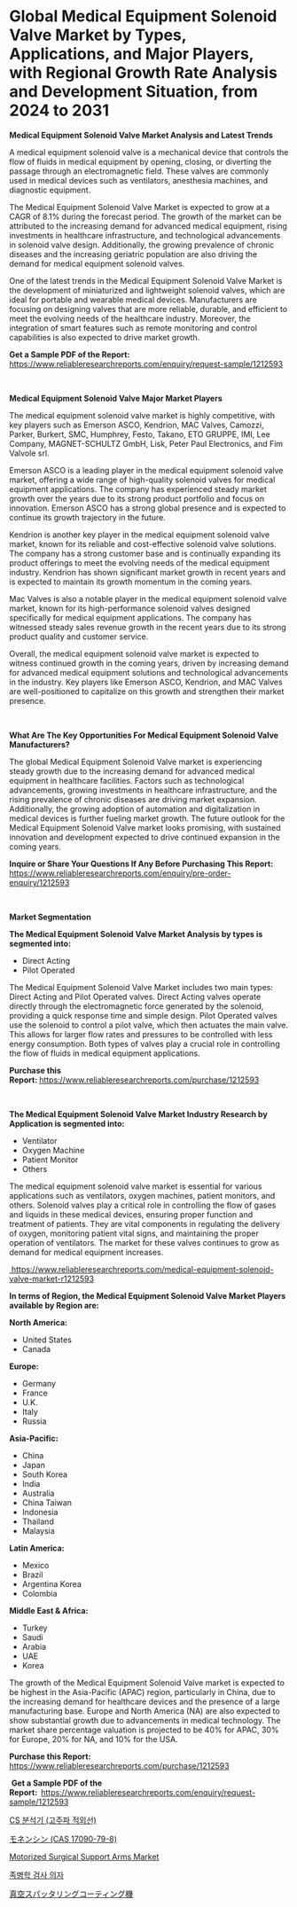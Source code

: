 <p><h1>Global Medical Equipment Solenoid Valve Market by Types, Applications, and Major Players, with Regional Growth Rate Analysis and Development Situation, from 2024 to 2031</h1></p><p><strong>Medical Equipment Solenoid Valve Market Analysis and Latest Trends</strong></p>
<p><p>A medical equipment solenoid valve is a mechanical device that controls the flow of fluids in medical equipment by opening, closing, or diverting the passage through an electromagnetic field. These valves are commonly used in medical devices such as ventilators, anesthesia machines, and diagnostic equipment.</p><p>The Medical Equipment Solenoid Valve Market is expected to grow at a CAGR of 8.1% during the forecast period. The growth of the market can be attributed to the increasing demand for advanced medical equipment, rising investments in healthcare infrastructure, and technological advancements in solenoid valve design. Additionally, the growing prevalence of chronic diseases and the increasing geriatric population are also driving the demand for medical equipment solenoid valves.</p><p>One of the latest trends in the Medical Equipment Solenoid Valve Market is the development of miniaturized and lightweight solenoid valves, which are ideal for portable and wearable medical devices. Manufacturers are focusing on designing valves that are more reliable, durable, and efficient to meet the evolving needs of the healthcare industry. Moreover, the integration of smart features such as remote monitoring and control capabilities is also expected to drive market growth.</p></p>
<p><strong>Get a Sample PDF of the Report:&nbsp;</strong> <a href="https://www.reliableresearchreports.com/enquiry/request-sample/1212593">https://www.reliableresearchreports.com/enquiry/request-sample/1212593</a></p>
<p>&nbsp;</p>
<p><strong>Medical Equipment Solenoid Valve Major Market Players</strong></p>
<p><p>The medical equipment solenoid valve market is highly competitive, with key players such as Emerson ASCO, Kendrion, MAC Valves, Camozzi, Parker, Burkert, SMC, Humphrey, Festo, Takano, ETO GRUPPE, IMI, Lee Company, MAGNET-SCHULTZ GmbH, Lisk, Peter Paul Electronics, and Fim Valvole srl.</p><p>Emerson ASCO is a leading player in the medical equipment solenoid valve market, offering a wide range of high-quality solenoid valves for medical equipment applications. The company has experienced steady market growth over the years due to its strong product portfolio and focus on innovation. Emerson ASCO has a strong global presence and is expected to continue its growth trajectory in the future.</p><p>Kendrion is another key player in the medical equipment solenoid valve market, known for its reliable and cost-effective solenoid valve solutions. The company has a strong customer base and is continually expanding its product offerings to meet the evolving needs of the medical equipment industry. Kendrion has shown significant market growth in recent years and is expected to maintain its growth momentum in the coming years.</p><p>Mac Valves is also a notable player in the medical equipment solenoid valve market, known for its high-performance solenoid valves designed specifically for medical equipment applications. The company has witnessed steady sales revenue growth in the recent years due to its strong product quality and customer service.</p><p>Overall, the medical equipment solenoid valve market is expected to witness continued growth in the coming years, driven by increasing demand for advanced medical equipment solutions and technological advancements in the industry. Key players like Emerson ASCO, Kendrion, and MAC Valves are well-positioned to capitalize on this growth and strengthen their market presence.</p></p>
<p>&nbsp;</p>
<p><strong>What Are The Key Opportunities For Medical Equipment Solenoid Valve Manufacturers?</strong></p>
<p><p>The global Medical Equipment Solenoid Valve market is experiencing steady growth due to the increasing demand for advanced medical equipment in healthcare facilities. Factors such as technological advancements, growing investments in healthcare infrastructure, and the rising prevalence of chronic diseases are driving market expansion. Additionally, the growing adoption of automation and digitalization in medical devices is further fueling market growth. The future outlook for the Medical Equipment Solenoid Valve market looks promising, with sustained innovation and development expected to drive continued expansion in the coming years.</p></p>
<p><strong>Inquire or Share Your Questions If Any Before Purchasing This Report:</strong> <a href="https://www.reliableresearchreports.com/enquiry/pre-order-enquiry/1212593">https://www.reliableresearchreports.com/enquiry/pre-order-enquiry/1212593</a></p>
<p>&nbsp;</p>
<p><strong>Market Segmentation</strong></p>
<p><strong>The Medical Equipment Solenoid Valve Market Analysis by types is segmented into:</strong></p>
<p><ul><li>Direct Acting</li><li>Pilot Operated</li></ul></p>
<p><p>The Medical Equipment Solenoid Valve Market includes two main types: Direct Acting and Pilot Operated valves. Direct Acting valves operate directly through the electromagnetic force generated by the solenoid, providing a quick response time and simple design. Pilot Operated valves use the solenoid to control a pilot valve, which then actuates the main valve. This allows for larger flow rates and pressures to be controlled with less energy consumption. Both types of valves play a crucial role in controlling the flow of fluids in medical equipment applications.</p></p>
<p><strong>Purchase this Report:&nbsp;</strong><a href="https://www.reliableresearchreports.com/purchase/1212593">https://www.reliableresearchreports.com/purchase/1212593</a></p>
<p>&nbsp;</p>
<p><strong>The Medical Equipment Solenoid Valve Market Industry Research by Application is segmented into:</strong></p>
<p><ul><li>Ventilator</li><li>Oxygen Machine</li><li>Patient Monitor</li><li>Others</li></ul></p>
<p><p>The medical equipment solenoid valve market is essential for various applications such as ventilators, oxygen machines, patient monitors, and others. Solenoid valves play a critical role in controlling the flow of gases and liquids in these medical devices, ensuring proper function and treatment of patients. They are vital components in regulating the delivery of oxygen, monitoring patient vital signs, and maintaining the proper operation of ventilators. The market for these valves continues to grow as demand for medical equipment increases.</p></p>
<p><a href="https://www.reliableresearchreports.com/medical-equipment-solenoid-valve-market-r1212593">&nbsp;https://www.reliableresearchreports.com/medical-equipment-solenoid-valve-market-r1212593</a></p>
<p><strong>In terms of Region, the Medical Equipment Solenoid Valve Market Players available by Region are:</strong></p>
<p>
    <p> <strong> North America: </strong>
        <ul>
            <li>United States</li>
            <li>Canada</li>
        </ul>
        </p> 
    <p> <strong> Europe: </strong>
        <ul>
            <li>Germany</li>
            <li>France</li>
            <li>U.K.</li>
            <li>Italy</li>
            <li>Russia</li>
        </ul>
        </p> 
    <p> <strong> Asia-Pacific: </strong>
        <ul>
            <li>China</li>
            <li>Japan</li>
            <li>South Korea</li>
            <li>India</li>
            <li>Australia</li>
            <li>China Taiwan</li>
            <li>Indonesia</li>
            <li>Thailand</li>
            <li>Malaysia</li>
        </ul>
        </p> 
    <p> <strong> Latin America: </strong>
        <ul>
            <li>Mexico</li>
            <li>Brazil</li>
            <li>Argentina Korea</li>
            <li>Colombia</li>
        </ul>
        </p> 
    <p> <strong> Middle East & Africa: </strong>
        <ul>
            <li>Turkey</li>
            <li>Saudi</li>
            <li>Arabia</li>
            <li>UAE</li>
            <li>Korea</li>
        </ul>
    </p>
    </p>
<p><p>The growth of the Medical Equipment Solenoid Valve market is expected to be highest in the Asia-Pacific (APAC) region, particularly in China, due to the increasing demand for healthcare devices and the presence of a large manufacturing base. Europe and North America (NA) are also expected to show substantial growth due to advancements in medical technology. The market share percentage valuation is projected to be 40% for APAC, 30% for Europe, 20% for NA, and 10% for the USA.</p></p>
<p><strong>Purchase this Report: </strong><a href="https://www.reliableresearchreports.com/purchase/1212593">https://www.reliableresearchreports.com/purchase/1212593</a></p>
<p>&nbsp;<strong>Get a Sample PDF of the Report:&nbsp;&nbsp;</strong><a href="https://www.reliableresearchreports.com/enquiry/request-sample/1212593">https://www.reliableresearchreports.com/enquiry/request-sample/1212593</a></p>
<p><strong></strong></p>
<p><p><a href="https://github.com/jheckjhek23/Market-Research-Report-List-1/blob/main/928966795842.md">CS 분석기 (고주파 적외선)</a></p><p><a href="https://github.com/dathomson6534/Market-Research-Report-List-1/blob/main/6492169102298.md">モネンシン (CAS 17090-79-8)</a></p><p><a href="https://github.com/ChiragRP21/Market-Research-Report-List-4/blob/main/motorized-surgical-support-arms-market.md">Motorized Surgical Support Arms Market</a></p><p><a href="https://github.com/sougarounis/Market-Research-Report-List-4/blob/main/2149344108400.md">족병학 검사 의자</a></p><p><a href="https://github.com/AriMuller2009/Market-Research-Report-List-2/blob/main/4021664102297.md">真空スパッタリングコーティング機</a></p></p>